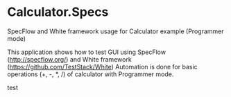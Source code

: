 # Calculator.Specs
SpecFlow and White framework usage for Calculator example (Programmer mode)

This application shows how to test GUI using SpecFlow (http://specflow.org/) and White framework (https://github.com/TestStack/White)
Automation is done for basic operations (+, -, *, /) of calculator with Programmer mode.

test